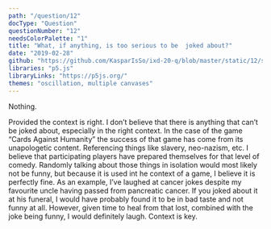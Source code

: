 ```yaml
---
path: "/question/12"
docType: "Question"
questionNumber: "12"
needsColorPalette: "1"
title: "What, if anything, is too serious to be  joked about?"
date: "2019-02-28"
github: "https://github.com/KasparIsSo/ixd-20-q/blob/master/static/12/sketch.js"
libraries: "p5.js"
libraryLinks: "https://p5js.org/"
themes: "oscillation, multiple canvases"
---
```


Nothing.

Provided the context is right. I don’t believe that there is anything that can’t be joked about, especially in the right context. In the case of the game “Cards Against Humanity” the success of that game has come from its unapologetic content. Referencing things like slavery, neo-nazism, etc. I believe that participating players have prepared themselves for that level of comedy. Randomly talking about those things in isolation would most likely not be funny, but because it is used int he context of a game, I believe it is perfectly fine. As an example, I’ve laughed at cancer jokes despite my favourite uncle having passed from pancreatic cancer. If you joked about it at his funeral, I would have probably found it to be in bad taste and not funny at all. However, given time to heal from that lost, combined with the joke being funny, I would definitely laugh. Context is key.
